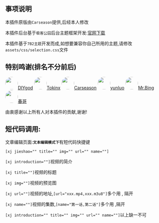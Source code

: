 ## 事项说明
<p>本插件原版由<code>Carseason</code>提供,后经本人修改</p>
<p>本插件后台基于<code>极客公园</code>后台主题框架开发:<a target="_blank" href="https://gitcafe.net/archives/3995.html">官网下载</a></p>
<p>本插件基于<code>7B2主题</code>开发而成,如想要兼容你自己所用的主题,请修改<code>assets/css/selection.css</code>文件</p>

## 特别鸣谢(排名不分前后)
<p><img style="border-radius: 50px;height: 40px;" src="https://avatars3.githubusercontent.com/u/8266075?s=180&amp;v=4"><a target="_blank" href="https://diygod.me/">DIYgod</a>
<img style="border-radius: 50px;height: 40px;" src="https://avatars3.githubusercontent.com/u/4526339?s=180&amp;v=4"><a target="_blank" href="https://biji.io/">Tokinx</a>
<img style="border-radius: 50px;height: 40px;" src="https://avatars3.githubusercontent.com/u/25239238?s=180&amp;v=4"><a target="_blank" href="https://ecy1.com/">Carseason</a>
<img style="border-radius: 50px;height: 40px;" src="https://avatars3.githubusercontent.com/u/4999291?s=180&amp;v=4"><a target="_blank" href="https://gitcafe.net/">yunluo</a>
<img style="border-radius: 50px;height: 40px;" src="https://www.bgbk.org/wp-content/avatar/518sn2dvlgp0.png?ver=1559746130"><a target="_blank" href="https://www.bgbk.org/">Mr.Bing</a>
<img style="border-radius: 50px;height: 40px;" src="https://static.7b2.com/wp-content/uploads/2019/03/5c89e27c69873.jpg?x-oss-process=image/resize,m_fill,limit_0,h_140,w_140"><a target="_blank" href="https://7b2.com/">春哥</a></p>
<p>由衷感谢以上所有人对本插件的贡献,谢谢!</p>

## 短代码调用:
<p>文章编辑页面:<code><b>文本编辑模式下</b></code>有短代码快捷键</p>
<p><code>[xj jieshao="" title="" img="" url="" name=""]</code></p>
<p><code>[xj introduction=""]</code>视频的简介</p>
<p><code>[xj title=""]</code>视频的标题</p>
<p><code>[xj img=""]</code>视频的预览图</p>
<p><code>[xj url=""]</code>视频的地址,<code>[url="xxx.mp4,xxx.m3u8"]</code>多个用 , 隔开</p>
<p><code>[xj name=""]</code>视频的集数,<code>[name="第一话,第二话"]</code>多个用 ,隔开</p>
<p><code>[xj introduction="" title="" img="" url="" name=""]</code>以上缺一不可</p>
